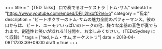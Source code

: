 +++
title =  "【TED Talks】 口で奏でるオーケストラ | トム･サム"
videoUrl = "https://www.youtube.com/embed/DFjIi2hxxf0?rel=o"
category = "音楽"
description = "ビートボクサーのトム･サムの魅力全開のパフォーマンス。彼の口からは、ビート、ユーモアいっぱいのトークの他、様々な楽器の音色が奏でられます。創造性と笑いが溢れる11分間を、お楽しみください。（TEDxSydney にて収録）"
tags = ["ted,トム・サム,オーケストラ"]
date = 2018-04-08T17:03:39+09:00
draft = true
+++

